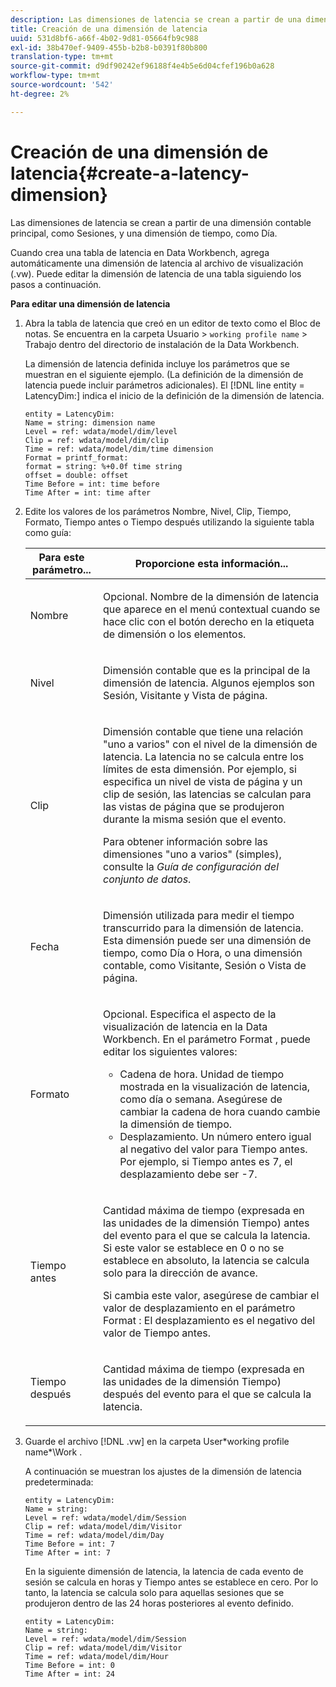 ```yaml
---
description: Las dimensiones de latencia se crean a partir de una dimensión contable principal, como Sesiones, y una dimensión de tiempo, como Día.
title: Creación de una dimensión de latencia
uuid: 531d8bf6-a66f-4b02-9d81-05664fb9c988
exl-id: 38b470ef-9409-455b-b2b8-b0391f80b800
translation-type: tm+mt
source-git-commit: d9df90242ef96188f4e4b5e6d04cfef196b0a628
workflow-type: tm+mt
source-wordcount: '542'
ht-degree: 2%

---
```


# Creación de una dimensión de latencia{#create-a-latency-dimension}

Las dimensiones de latencia se crean a partir de una dimensión contable principal, como Sesiones, y una dimensión de tiempo, como Día.

Cuando crea una tabla de latencia en Data Workbench, agrega automáticamente una dimensión de latencia al archivo de visualización (.vw). Puede editar la dimensión de latencia de una tabla siguiendo los pasos a continuación.

**Para editar una dimensión de latencia**

1. Abra la tabla de latencia que creó en un editor de texto como el Bloc de notas. Se encuentra en la carpeta Usuario > `working profile name` > Trabajo dentro del directorio de instalación de la Data Workbench.

   La dimensión de latencia definida incluye los parámetros que se muestran en el siguiente ejemplo. (La definición de la dimensión de latencia puede incluir parámetros adicionales). El [!DNL line entity = LatencyDim:] indica el inicio de la definición de la dimensión de latencia.

   ```
   entity = LatencyDim:
   Name = string: dimension name
   Level = ref: wdata/model/dim/level
   Clip = ref: wdata/model/dim/clip
   Time = ref: wdata/model/dim/time dimension
   Format = printf_format: 
   format = string: %+0.0f time string
   offset = double: offset
   Time Before = int: time before
   Time After = int: time after
   ```

1. Edite los valores de los parámetros Nombre, Nivel, Clip, Tiempo, Formato, Tiempo antes o Tiempo después utilizando la siguiente tabla como guía:

   <table id="table_13DF30B8B7314F118D0ED5DF9EA70B9B"> 
   <thead> 
   <tr> 
      <th colname="col1" class="entry"> Para este parámetro... </th> 
      <th colname="col2" class="entry"> Proporcione esta información... </th> 
   </tr> 
   </thead>
   <tbody> 
   <tr> 
      <td colname="col1"> <p>Nombre </p> </td> 
      <td colname="col2"> <p>Opcional. Nombre de la dimensión de latencia que aparece en el menú contextual cuando se hace clic con el botón derecho en la etiqueta de dimensión o los elementos. </p> </td> 
   </tr> 
   <tr> 
      <td colname="col1"> <p>Nivel </p> </td> 
      <td colname="col2"> <p>Dimensión contable que es la principal de la dimensión de latencia. Algunos ejemplos son Sesión, Visitante y Vista de página. </p> </td> 
   </tr> 
   <tr> 
      <td colname="col1"> <p>Clip </p> </td> 
      <td colname="col2"> <p>Dimensión contable que tiene una relación "uno a varios" con el nivel de la dimensión de latencia. La latencia no se calcula entre los límites de esta dimensión. Por ejemplo, si especifica un nivel de vista de página y un clip de sesión, las latencias se calculan para las vistas de página que se produjeron durante la misma sesión que el evento. </p> <p>Para obtener información sobre las dimensiones "uno a varios" (simples), consulte la <i>Guía de configuración del conjunto de datos</i>. </p> </td> 
   </tr> 
   <tr> 
      <td colname="col1"> <p>Fecha </p> </td> 
      <td colname="col2"> <p>Dimensión utilizada para medir el tiempo transcurrido para la dimensión de latencia. Esta dimensión puede ser una dimensión de tiempo, como Día o Hora, o una dimensión contable, como Visitante, Sesión o Vista de página. </p> </td> 
   </tr> 
   <tr> 
      <td colname="col1"> Formato </td> 
      <td colname="col2"> <p>Opcional. Especifica el aspecto de la visualización de latencia en la Data Workbench. En el parámetro Format , puede editar los siguientes valores: 
      <ul id="ul_ABF4C17BDE2E4F6C9CBDD933674DE861"> 
         <li id="li_5ED6A7267C81444983AF8507ADC6A5AB">Cadena de hora. Unidad de tiempo mostrada en la visualización de latencia, como día o semana. Asegúrese de cambiar la cadena de hora cuando cambie la dimensión de tiempo. </li> 
         <li id="li_E3B517ECE1494221AAE90455CC0AAB42">Desplazamiento. Un número entero igual al negativo del valor para Tiempo antes. Por ejemplo, si Tiempo antes es 7, el desplazamiento debe ser -7. </li> 
      </ul> </p> </td> 
   </tr> 
   <tr> 
      <td colname="col1"> <p>Tiempo antes </p> </td> 
      <td colname="col2"> <p>Cantidad máxima de tiempo (expresada en las unidades de la dimensión Tiempo) antes del evento para el que se calcula la latencia. Si este valor se establece en 0 o no se establece en absoluto, la latencia se calcula solo para la dirección de avance. </p> <p>Si cambia este valor, asegúrese de cambiar el valor de desplazamiento en el parámetro Format : El desplazamiento es el negativo del valor de Tiempo antes. </p> </td> 
   </tr> 
   <tr> 
      <td colname="col1"> <p>Tiempo después </p> </td> 
      <td colname="col2"> <p>Cantidad máxima de tiempo (expresada en las unidades de la dimensión Tiempo) después del evento para el que se calcula la latencia. </p> </td> 
   </tr> 
   </tbody> 
   </table>

1. Guarde el archivo [!DNL .vw] en la carpeta User\*working profile name*\Work .

   A continuación se muestran los ajustes de la dimensión de latencia predeterminada:

   ```
   entity = LatencyDim:
   Name = string: 
   Level = ref: wdata/model/dim/Session
   Clip = ref: wdata/model/dim/Visitor
   Time = ref: wdata/model/dim/Day
   Time Before = int: 7
   Time After = int: 7
   ```

   En la siguiente dimensión de latencia, la latencia de cada evento de sesión se calcula en horas y Tiempo antes se establece en cero. Por lo tanto, la latencia se calcula solo para aquellas sesiones que se produjeron dentro de las 24 horas posteriores al evento definido.

   ```
   entity = LatencyDim:
   Name = string:
   Level = ref: wdata/model/dim/Session
   Clip = ref: wdata/model/dim/Visitor
   Time = ref: wdata/model/dim/Hour
   Time Before = int: 0
   Time After = int: 24
   ```
